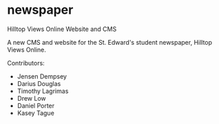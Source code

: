 # newspaper
Hilltop Views Online Website and CMS

A new CMS and website for the St. Edward's student newspaper, Hilltop Views Online.

Contributors:
* Jensen Dempsey
* Darius Douglas
* Timothy Lagrimas
* Drew Low
* Daniel Porter
* Kasey Tague
